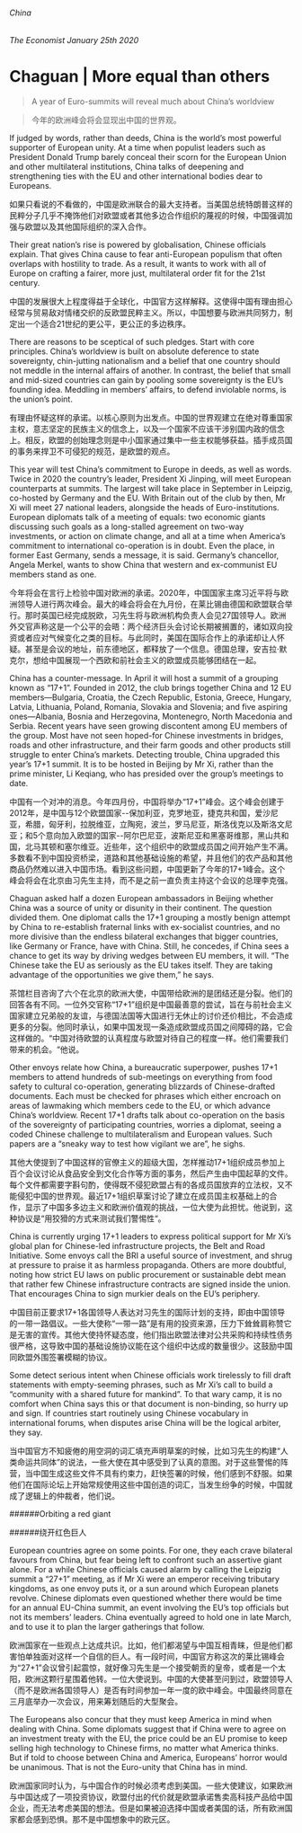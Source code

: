 ######  China
######  The Economist January 25th 2020
# Chaguan | More equal than others

> A year of Euro-summits will reveal much about China’s worldview

> 今年的欧洲峰会将会显现出中国的世界观。

If judged by words, rather than deeds, China is the world’s most powerful supporter of European unity. At a time when populist leaders such as President Donald Trump barely conceal their scorn for the European Union and other multilateral institutions, China talks of deepening and strengthening ties with the EU and other international bodies dear to Europeans.

如果只看说的不看做的，中国是欧洲联合的最大支持者。当美国总统特朗普这样的民粹分子几乎不掩饰他们对欧盟或者其他多边合作组织的蔑视的时候，中国强调加强与欧盟以及其他国际组织的深入合作。

Their great nation’s rise is powered by globalisation, Chinese officials explain. That gives China cause to fear anti-European populism that often overlaps with hostility to trade. As a result, it wants to work with all of Europe on crafting a fairer, more just, multilateral order fit for the 21st century.

中国的发展很大上程度得益于全球化，中国官方这样解释。这使得中国有理由担心经常与贸易敌对情绪交织的反欧盟民粹主义。所以，中国想要与欧洲共同努力，制定出一个适合21世纪的更公平，更公正的多边秩序。

There are reasons to be sceptical of such pledges. Start with core principles. China’s worldview is built on absolute deference to state sovereignty, chin-jutting nationalism and a belief that one country should not meddle in the internal affairs of another. In contrast, the belief that small and mid-sized countries can gain by pooling some sovereignty is the EU’s founding idea. Meddling in members’ affairs, to defend inviolable norms, is the union’s point.

有理由怀疑这样的承诺。以核心原则为出发点。中国的世界观建立在绝对尊重国家主权，意志坚定的民族主义的信念上，以及一个国家不应该干涉别国内政的信念上。相反，欧盟的创始理念则是中小国家通过集中一些主权能够获益。插手成员国的事务来捍卫不可侵犯的规范，是欧盟的观点。

This year will test China’s commitment to Europe in deeds, as well as words. Twice in 2020 the country’s leader, President Xi Jinping, will meet European counterparts at summits. The largest
will take place in September in Leipzig, co-hosted by Germany and the EU. With Britain out of the club by then, Mr Xi will meet 27 national leaders, alongside the heads of Euro-institutions. European diplomats talk of a meeting of equals: two economic giants discussing such goals as a long-stalled agreement on two-way investments, or action on climate change, and all at a time when America’s commitment to international co-operation is in doubt. Even the place, in former East Germany, sends a message, it is said. Germany’s chancellor, Angela Merkel, wants to show China that western and ex-communist EU members stand as one.

今年将会在言行上检验中国对欧洲的承诺。2020年，中国国家主席习近平将与欧洲领导人进行两次峰会。最大的峰会将会在九月份，在莱比锡由德国和欧盟联合举行。那时英国已经完成脱欧，习先生将与欧洲机构负责人会见27国领导人。欧洲外交官声称这是一个公平的会晤：两个经济巨头会讨论长期被搁置的，诸如双向投资或者应对气候变化之类的目标。与此同时，美国在国际合作上的承诺却让人怀疑。甚至是会议的地址，前东德地区，都释放了一个信息。德国总理，安吉拉·默克尔，想给中国展现一个西欧和前社会主义的欧盟成员能够团结在一起。

China has a counter-message. In April it will host a summit of a grouping known as “17+1”. Founded in 2012, the club brings together China and 12 EU members—Bulgaria, Croatia, the Czech Republic, Estonia, Greece, Hungary, Latvia, Lithuania, Poland, Romania, Slovakia and Slovenia; and five aspiring ones—Albania, Bosnia and Herzegovina, Montenegro, North Macedonia and Serbia. Recent years have seen growing discontent among EU members of the group. Most have not seen hoped-for Chinese investments in bridges, roads and other infrastructure, and their farm goods and other products still struggle to enter China’s markets. Detecting trouble, China upgraded this year’s 17+1 summit. It is to be hosted in Beijing by Mr Xi, rather than the prime minister, Li Keqiang, who has presided over the group’s meetings to date.

中国有一个对冲的消息。今年四月份，中国将举办“17+1”峰会。这个峰会创建于2012年，是中国与12个欧盟国家--保加利亚，克罗地亚，捷克共和国，爱沙尼亚，希腊，匈牙利，拉脱维亚，立陶宛，波兰，罗马尼亚，斯洛伐克以及斯洛文尼亚；和5个意向加入欧盟的国家--阿尔巴尼亚，波斯尼亚和黑塞哥维那，黑山共和国，北马其顿和塞尔维亚。近些年，这个组织中的欧盟成员国之间开始产生不满。多数看不到中国投资桥梁，道路和其他基础设施的希望，并且他们的农产品和其他商品仍然难以进入中国市场。看到这些问题，中国更新了今年的17+1峰会。这个峰会将会在北京由习先生主持，而不是之前一直负责主持这个会议的总理李克强。

Chaguan asked half a dozen European ambassadors in Beijing whether China was a source of unity or disunity in their continent. The question divided them. One diplomat calls the 17+1 grouping a mostly benign attempt by China to re-establish fraternal links with ex-socialist countries, and no more divisive than the endless bilateral exchanges that bigger countries, like Germany or France, have with China. Still, he concedes, if China sees a chance to get its way by driving wedges between EU members, it will. “The Chinese take the EU as seriously as the EU takes itself. They are taking advantage of the opportunities we give them,” he says.

茶馆栏目咨询了六个在北京的欧洲大使，中国带给欧洲的是团结还是分裂。他们的回答各有不同。一位外交官称“17+1”组织是中国最善意的尝试，旨在与前社会主义国家建立兄弟般的友谊，与德国法国等大国进行无休止的讨价还价相比，不会造成更多的分裂。他同时承认，如果中国发现一条造成欧盟成员国之间障碍的路，它会这样做的。“中国对待欧盟的认真程度与欧盟对待自己的程度一样。他们需要我们带来的机会。“他说。

Other envoys relate how China, a bureaucratic superpower, pushes 17+1 members to attend hundreds of sub-meetings on everything from food safety to cultural co-operation, generating blizzards of Chinese-drafted documents. Each must be checked for phrases which either encroach on areas of lawmaking which members cede to the EU, or which advance China’s worldview. Recent 17+1 drafts talk about co-operation on the basis of the sovereignty of participating countries, worries a diplomat, seeing a coded Chinese challenge to multilateralism and European values. Such papers are a “sneaky way to test how vigilant we are”, he sighs.

其他大使提到了中国这样的官僚主义的超级大国，怎样推动17+1组织成员参加上百个会议讨论从食品安全到文化合作等方面的事务，然后产生由中国起草的文件。每个文件都需要字斟句酌，使得既不侵犯欧盟占有的各成员国放弃的立法权，又不能侵犯中国的世界观。最近17+1组织草案讨论了建立在成员国主权基础上的合作，显示了中国多多边主义和欧洲价值观的挑战，一位大使为此担忧。他说到，这种协议是“用狡猾的方式来测试我们警惕性“。

China is currently urging 17+1 leaders to express political support for Mr Xi’s global plan for Chinese-led infrastructure projects, the Belt and Road Initiative. Some envoys call the BRI a useful source of investment, and shrug at pressure to praise it as harmless propaganda. Others are more doubtful, noting how strict EU laws on public procurement or sustainable debt mean that rather few Chinese infrastructure contracts are signed inside the union. That encourages China to sign murkier deals on the EU’s periphery.

中国目前正要求17+1各国领导人表达对习先生的国际计划的支持，即由中国领导的一带一路倡议。一些大使称“一带一路”是有用的投资来源，压力下耸耸肩称赞它是无害的宣传。其他大使持怀疑态度，他们指出欧盟法律对公共采购和持续性债务很严格，这导致中国的基础设施协议能在这个组织中达成的数量很少。这鼓励中国同欧盟外围签署模糊的协议。

Some detect serious intent when Chinese officials work tirelessly to fill draft statements with empty-seeming phrases, such as Mr Xi’s call to build a “community with a shared future for mankind”. To that wary camp, it is no comfort when China says this or that document is non-binding, so hurry up and sign. If countries start routinely using Chinese vocabulary in international forums, when disputes arise China will be the logical arbiter, they say.

当中国官方不知疲倦的用空洞的词汇填充声明草案的时候，比如习先生的构建“人类命运共同体”的说法，一些大使在其中感受到了认真的意图。对于这些警惕的阵营，当中国生成这些文件不具有约束力，赶快签署的时候，他们感到不舒服。如果他们在国际论坛上开始常规使用这些中国创造的词汇，当发生纷争的时候，中国就成了逻辑上的仲裁者，他们说。

######Orbiting a red giant

######绕开红色巨人

European countries agree on some points. For one, they each crave bilateral favours from China, but fear being left to confront such an assertive giant alone. For a while Chinese officials caused alarm by calling the Leipzig summit a “27+1” meeting, as if Mr Xi were an emperor receiving tributary kingdoms, as one envoy puts it, or a sun around which European planets revolve. Chinese diplomats even questioned whether there would be time for an annual EU-China summit, an event involving the EU’s top officials but not its members’ leaders. China eventually agreed to hold one in late March, and to use it to plan the larger gatherings that follow.

欧洲国家在一些观点上达成共识。比如，他们都渴望与中国互相青睐，但是他们都害怕单独面对这样一个自信的巨人。有一段时间，中国官方称这次的莱比锡峰会为“27+1”会议曾引起震惊，就好像习先生是一个接受朝贡的皇帝，或者是一个太阳，欧洲这颗行星围着他转。一位大使说到。中国的大使甚至问到过，欧盟领导人（而不是欧洲各国领导人）是否有时间参加一年一度的欧中峰会。中国最终同意在三月底举办一次会议，用来筹划随后的大型聚会。

The Europeans also concur that they must keep America in mind when dealing with China. Some diplomats suggest that if China were to agree on an investment treaty with the EU, the price could be an EU promise to keep selling high technology to Chinese firms, no matter what America thinks. But if told to choose between China and America, Europeans’ horror would be unanimous. That is not the Euro-unity that China has in mind. 

欧洲国家同时认为，与中国合作的时候必须考虑到美国。一些大使建议，如果欧洲与中国达成了一项投资协议，欧盟付出的代价就是欧盟承诺售卖高科技产品给中国企业，而无法考虑美国的想法。但是如果被迫选择中国或者美国的话，所有欧洲国家都会感到恐惧。那不是中国想象中的欧元区。



